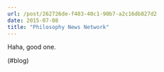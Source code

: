 ```yaml
---
url: /post/262726de-f403-40c1-90b7-a2c16db827d2
date: 2015-07-08
title: "Philosophy News Network"
---
```


Haha, good one.



(#blog)